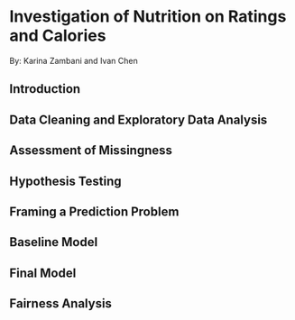 # Investigation of Nutrition on Ratings and Calories
By: Karina Zambani and Ivan Chen

## Introduction

## Data Cleaning and Exploratory Data Analysis

## Assessment of Missingness

## Hypothesis Testing

## Framing a Prediction Problem

## Baseline Model

## Final Model

## Fairness Analysis

